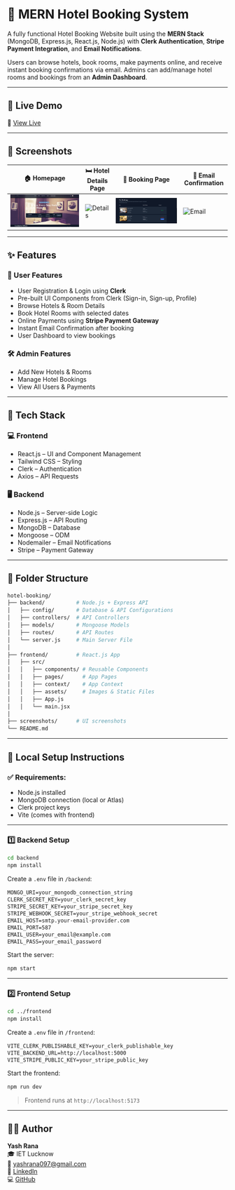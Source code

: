 # 🏨 MERN Hotel Booking System

A fully functional Hotel Booking Website built using the **MERN Stack** (MongoDB, Express.js, React.js, Node.js) with **Clerk Authentication**, **Stripe Payment Integration**, and **Email Notifications**.

Users can browse hotels, book rooms, make payments online, and receive instant booking confirmations via email. Admins can add/manage hotel rooms and bookings from an **Admin Dashboard**.

---

## 🚀 Live Demo

🔗 [View Live](https://quick-booking-hotel.vercel.app)

---

## 📸 Screenshots

| 🏠 Homepage | 🛏️ Hotel Details Page | 📅 Booking Page | 📧 Email Confirmation |
|-------------|----------------------|-----------------|-----------------------|
| ![Home](./screenshots/home.png.png) | ![Details](./screenshots/details.png.png) | ![Booking](./screenshots/booking.png.png) | ![Email](./screenshots/email.png.png) |

---

## ✨ Features

### 👥 User Features
- User Registration & Login using **Clerk**
- Pre-built UI Components from Clerk (Sign-in, Sign-up, Profile)
- Browse Hotels & Room Details
- Book Hotel Rooms with selected dates
- Online Payments using **Stripe Payment Gateway**
- Instant Email Confirmation after booking
- User Dashboard to view bookings

### 🛠️ Admin Features
- Add New Hotels & Rooms
- Manage Hotel Bookings
- View All Users & Payments

---

## 🧰 Tech Stack

### 💻 Frontend
- React.js – UI and Component Management
- Tailwind CSS – Styling
- Clerk – Authentication
- Axios – API Requests

### 🖥️ Backend
- Node.js – Server-side Logic
- Express.js – API Routing
- MongoDB – Database
- Mongoose – ODM
- Nodemailer – Email Notifications
- Stripe – Payment Gateway

---

## 📂 Folder Structure

```bash
hotel-booking/
├── backend/          # Node.js + Express API
│   ├── config/       # Database & API Configurations
│   ├── controllers/  # API Controllers
│   ├── models/       # Mongoose Models
│   ├── routes/       # API Routes
│   └── server.js     # Main Server File
│
├── frontend/         # React.js App
│   ├── src/
│   │   ├── components/ # Reusable Components
│   │   ├── pages/      # App Pages
│   │   ├── context/    # App Context
│   │   ├── assets/     # Images & Static Files
│   │   ├── App.js
│   │   └── main.jsx
│
├── screenshots/      # UI screenshots
└── README.md

```

---

## 🧰 Local Setup Instructions

### ✅ Requirements:
- Node.js installed
- MongoDB connection (local or Atlas)
- Clerk project keys
- Vite (comes with frontend)

---

### 1️⃣ Backend Setup

```bash
cd backend
npm install
```

Create a `.env` file in `/backend`:

```env
MONGO_URI=your_mongodb_connection_string
CLERK_SECRET_KEY=your_clerk_secret_key
STRIPE_SECRET_KEY=your_stripe_secret_key
STRIPE_WEBHOOK_SECRET=your_stripe_webhook_secret
EMAIL_HOST=smtp.your-email-provider.com
EMAIL_PORT=587
EMAIL_USER=your_email@example.com
EMAIL_PASS=your_email_password

```

Start the server:

```bash
npm start
```

---

### 2️⃣ Frontend Setup

```bash
cd ../frontend
npm install
```

Create a `.env` file in `/frontend`:

```env
VITE_CLERK_PUBLISHABLE_KEY=your_clerk_publishable_key
VITE_BACKEND_URL=http://localhost:5000
VITE_STRIPE_PUBLIC_KEY=your_stripe_public_key

```

Start the frontend:

```bash
npm run dev
```

> Frontend runs at `http://localhost:5173`

---

## 👨‍💻 Author

**Yash Rana**  
🎓 IET Lucknow  
📧 yashrana097@gmail.com  
🔗 [LinkedIn](https://www.linkedin.com/in/yashrana52)  
💻 [GitHub](https://github.com/YashRana52)

